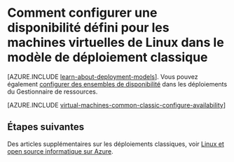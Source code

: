 <properties
    pageTitle="Disponibilité définit pour les machines virtuelles Linux classique | Microsoft Azure"
    description="Configurer une disponibilité définies pour une machine virtuelle Linux nouvelle ou existante dans le modèle de déploiement classique à l’aide du portail Azure et Azure PowerShell."
    services="virtual-machines-linux"
    documentationCenter=""
    authors="cynthn"
    manager="timlt"
    editor=""
    tags="azure-service-management"/>

<tags
    ms.service="virtual-machines-linux"
    ms.workload="infrastructure-services"
    ms.tgt_pltfrm="vm-linux"
    ms.devlang="na"
    ms.topic="article"
    ms.date="07/12/2016"
    ms.author="cynthn"/>

# <a name="how-to-configure-an-availability-set-for-linux-virtual-machines-in-the-classic-deployment-model"></a>Comment configurer une disponibilité défini pour les machines virtuelles de Linux dans le modèle de déploiement classique

[AZURE.INCLUDE [learn-about-deployment-models](../../includes/learn-about-deployment-models-classic-include.md)]. Vous pouvez également [configurer des ensembles de disponibilité](azure-cli-arm-commands.md#azure-availset-commands-to-manage-your-availability-sets) dans les déploiements du Gestionnaire de ressources.

[AZURE.INCLUDE [virtual-machines-common-classic-configure-availability](../../includes/virtual-machines-common-classic-configure-availability.md)]


## <a name="next-steps"></a>Étapes suivantes 

Des articles supplémentaires sur les déploiements classiques, voir [Linux et open source informatique sur Azure](virtual-machines-linux-opensource-links.md).